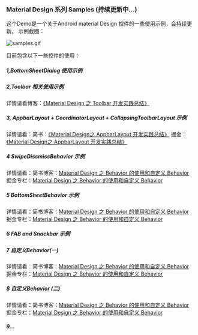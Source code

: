 ### Material Design 系列 Samples (持续更新中...)
这个Demo是一个关于Android material Design 控件的一些使用示例，会持续更新。
示例截图：


![samples.gif](material_design_simples.gif)


目前包含以下一些控件的使用：

##### 1,BottomSheetDialog 使用示例

##### 2,Toolbar 相关使用示例 
详情请看博客：[《Material Design 之 Toolbar 开发实践总结》](http://www.jianshu.com/p/e2ae6aaff696)

##### 3, AppbarLayout + CoordinatorLayout + CollapsingToolbarLayout 示例

详情请看：简书：[《Material Design之 AppbarLayout 开发实践总结》](http://www.jianshu.com/p/ac56f11e7ce1)
         掘金：[《Material Design之 AppbarLayout 开发实践总结》](https://gold.xitu.io/post/584d60b161ff4b0058e3b26b)


##### 4 SwipeDissmissBehavior 示例
  详情请看：简书博客：[Material Design 之 Behavior 的使用和自定义 Behavior](http://www.jianshu.com/p/82d18b0d18f4)
           掘金专栏：[Material Design 之 Behavior 的使用和自定义 Behavior](https://gold.xitu.io/post/585bb76961ff4b006cc9d5b6)
##### 5 BottomSheetBehavior 示例
详情请看：简书博客：[Material Design 之 Behavior 的使用和自定义 Behavior](http://www.jianshu.com/p/82d18b0d18f4)
           掘金专栏：[Material Design 之 Behavior 的使用和自定义 Behavior](https://gold.xitu.io/post/585bb76961ff4b006cc9d5b6)
##### 6 FAB and Snackbar 示例

##### 7 自定义Behavior(一)
详情请看：简书博客：[Material Design 之 Behavior 的使用和自定义 Behavior](http://www.jianshu.com/p/82d18b0d18f4)
           掘金专栏：[Material Design 之 Behavior 的使用和自定义 Behavior](https://gold.xitu.io/post/585bb76961ff4b006cc9d5b6)
##### 8 自定义Behavior (二)
详情请看：简书博客：[Material Design 之 Behavior 的使用和自定义 Behavior](http://www.jianshu.com/p/82d18b0d18f4)
           掘金专栏：[Material Design 之 Behavior 的使用和自定义 Behavior](https://gold.xitu.io/post/585bb76961ff4b006cc9d5b6)
##### 9...
